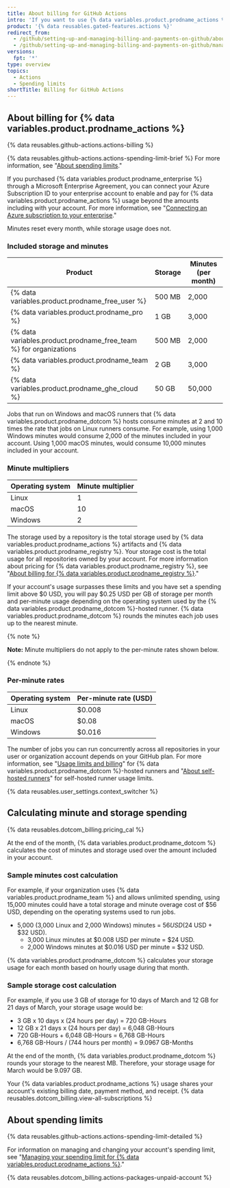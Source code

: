 ```yaml
---
title: About billing for GitHub Actions
intro: 'If you want to use {% data variables.product.prodname_actions %} beyond the storage or minutes included in your account, you will be billed for additional usage.'
product: '{% data reusables.gated-features.actions %}'
redirect_from:
  - /github/setting-up-and-managing-billing-and-payments-on-github/about-billing-for-github-actions
  - /github/setting-up-and-managing-billing-and-payments-on-github/managing-billing-for-github-actions/about-billing-for-github-actions
versions:
  fpt: '*'
type: overview
topics:
  - Actions
  - Spending limits
shortTitle: Billing for GitHub Actions
---
```

## About billing for {% data variables.product.prodname_actions %}

{% data reusables.github-actions.actions-billing %}

{% data reusables.github-actions.actions-spending-limit-brief %} For more information, see "[About spending limits](#about-spending-limits)."

If you purchased {% data variables.product.prodname_enterprise %} through a Microsoft Enterprise Agreement, you can connect your Azure Subscription ID to your enterprise account to enable and pay for {% data variables.product.prodname_actions %} usage beyond the amounts including with your account. For more information, see "[Connecting an Azure subscription to your enterprise](/github/setting-up-and-managing-your-enterprise/connecting-an-azure-subscription-to-your-enterprise)."

Minutes reset every month, while storage usage does not.

### Included storage and minutes

|Product | Storage | Minutes (per month)|
|------- | ------- | ---------|
| {% data variables.product.prodname_free_user %} | 500 MB | 2,000 |
| {% data variables.product.prodname_pro %} | 1 GB | 3,000 |
| {% data variables.product.prodname_free_team %} for organizations | 500 MB | 2,000 |
| {% data variables.product.prodname_team %} | 2 GB | 3,000 |
| {% data variables.product.prodname_ghe_cloud %} | 50 GB | 50,000 |

Jobs that run on Windows and macOS runners that {% data variables.product.prodname_dotcom %} hosts consume minutes at 2 and 10 times the rate that jobs on Linux runners consume. For example, using 1,000 Windows minutes would consume 2,000 of the minutes included in your account. Using 1,000 macOS minutes, would consume 10,000 minutes included in your account.

### Minute multipliers

| Operating system | Minute multiplier |
|------- | ---------|
| Linux | 1 |
| macOS| 10 |
| Windows | 2 |

The storage used by a repository is the total storage used by {% data variables.product.prodname_actions %} artifacts and {% data variables.product.prodname_registry %}. Your storage cost is the total usage for all repositories owned by your account. For more information about pricing for  {% data variables.product.prodname_registry %}, see "[About billing for {% data variables.product.prodname_registry %}](/billing/managing-billing-for-github-packages/about-billing-for-github-packages)."

 If your account's usage surpasses these limits and you have set a spending limit above $0 USD, you will pay $0.25 USD per GB of storage per month and per-minute usage depending on the operating system used by the {% data variables.product.prodname_dotcom %}-hosted runner. {% data variables.product.prodname_dotcom %} rounds the minutes each job uses up to the nearest minute.

{% note %}

**Note:** Minute multipliers do not apply to the per-minute rates shown below.

{% endnote %}

### Per-minute rates

| Operating system | Per-minute rate (USD) |
|------- | ---------|
| Linux | $0.008 |
| macOS | $0.08 |
| Windows | $0.016 |

The number of jobs you can run concurrently across all repositories in your user or organization account depends on your GitHub plan. For more information, see "[Usage limits and billing](/actions/reference/usage-limits-billing-and-administration)" for {% data variables.product.prodname_dotcom %}-hosted runners and "[About self-hosted runners](/actions/hosting-your-own-runners/about-self-hosted-runners/#usage-limits)" for self-hosted runner usage limits.

{% data reusables.user_settings.context_switcher %}

## Calculating minute and storage spending

{% data reusables.dotcom_billing.pricing_cal %}

At the end of the month, {% data variables.product.prodname_dotcom %} calculates the cost of minutes and storage used over the amount included in your account.

### Sample minutes cost calculation

For example, if your organization uses {% data variables.product.prodname_team %} and allows unlimited spending, using 15,000 minutes could have a total storage and minute overage cost of $56 USD, depending on the operating systems used to run jobs.

- 5,000 (3,000 Linux and 2,000 Windows) minutes = $56 USD ($24 USD + $32 USD).
  - 3,000 Linux minutes at $0.008 USD per minute = $24 USD.
  - 2,000 Windows minutes at $0.016 USD per minute = $32 USD.

{% data variables.product.prodname_dotcom %} calculates your storage usage for each month based on hourly usage during that month.

### Sample storage cost calculation

For example, if you use 3 GB of storage for 10 days of March and 12 GB for 21 days of March, your storage usage would be:

- 3 GB x 10 days x (24 hours per day) = 720 GB-Hours
- 12 GB x 21 days x (24 hours per day) = 6,048 GB-Hours
- 720 GB-Hours + 6,048 GB-Hours = 6,768 GB-Hours
- 6,768 GB-Hours / (744 hours per month) = 9.0967 GB-Months

At the end of the month, {% data variables.product.prodname_dotcom %} rounds your storage to the nearest MB. Therefore, your storage usage for March would be 9.097 GB.

Your {% data variables.product.prodname_actions %} usage shares your account's existing billing date, payment method, and receipt. {% data reusables.dotcom_billing.view-all-subscriptions %}

## About spending limits

{% data reusables.github-actions.actions-spending-limit-detailed %}

For information on managing and changing your account's spending limit, see "[Managing your spending limit for {% data variables.product.prodname_actions %}](/billing/managing-billing-for-github-actions/managing-your-spending-limit-for-github-actions)."

{% data reusables.dotcom_billing.actions-packages-unpaid-account %}
